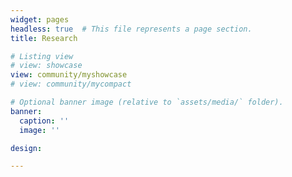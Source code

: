 ```yaml
---
widget: pages
headless: true  # This file represents a page section.
title: Research

# Listing view
# view: showcase
view: community/myshowcase
# view: community/mycompact

# Optional banner image (relative to `assets/media/` folder).
banner:
  caption: ''
  image: ''

design:

---
```


